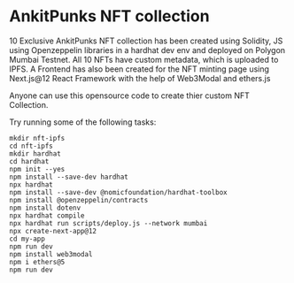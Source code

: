 # AnkitPunks NFT collection

10 Exclusive AnkitPunks NFT collection has been created using Solidity, JS using Openzeppelin libraries in a hardhat dev env and deployed on Polygon Mumbai Testnet.
All 10 NFTs have custom metadata, which is uploaded to IPFS.
A Frontend has also been created for the NFT minting page using Next.js@12 React Framework with the help of Web3Modal and ethers.js

Anyone can use this opensource code to create thier custom NFT Collection.

Try running some of the following tasks:

```shell
mkdir nft-ipfs
cd nft-ipfs
mkdir hardhat
cd hardhat
npm init --yes
npm install --save-dev hardhat
npx hardhat
npm install --save-dev @nomicfoundation/hardhat-toolbox
npm install @openzeppelin/contracts
npm install dotenv
npx hardhat compile
npx hardhat run scripts/deploy.js --network mumbai
npx create-next-app@12
cd my-app
npm run dev
npm install web3modal
npm i ethers@5
npm run dev
```
